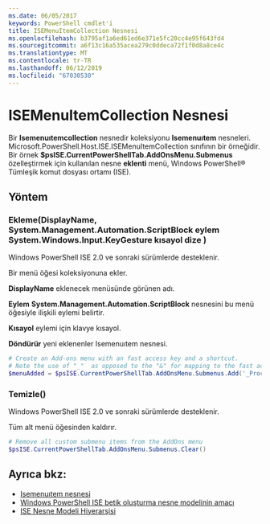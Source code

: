 ```yaml
---
ms.date: 06/05/2017
keywords: PowerShell cmdlet'i
title: ISEMenuItemCollection Nesnesi
ms.openlocfilehash: b3795af1a6ed61ed6e371e5fc20cc4e95f643fd4
ms.sourcegitcommit: a6f13c16a535acea279c0ddeca72f1f0d8a8ce4c
ms.translationtype: MT
ms.contentlocale: tr-TR
ms.lasthandoff: 06/12/2019
ms.locfileid: "67030530"
---
```

# <a name="the-isemenuitemcollection-object"></a>ISEMenuItemCollection Nesnesi

Bir **Isemenuıtemcollection** nesnedir koleksiyonu **Isemenuıtem** nesneleri. Microsoft.PowerShell.Host.ISE.ISEMenuItemCollection sınıfının bir örneğidir. Bir örnek **$psISE.CurrentPowerShellTab.AddOnsMenu.Submenus** özelleştirmek için kullanılan nesne **eklenti** menü, Windows PowerShell® Tümleşik komut dosyası ortamı (ISE).

## <a name="method"></a>Yöntem

### <a name="addstring-displayname-systemmanagementautomationscriptblock-action-systemwindowsinputkeygesture-shortcut-"></a>Ekleme\(DisplayName, System.Management.Automation.ScriptBlock eylem System.Windows.Input.KeyGesture kısayol dize \)

Windows PowerShell ISE 2.0 ve sonraki sürümlerde desteklenir.

Bir menü öğesi koleksiyonuna ekler.

**DisplayName** eklenecek menüsünde görünen adı.

**Eylem** **System.Management.Automation.ScriptBlock** nesnesini bu menü öğesiyle ilişkili eylemi belirtir.

**Kısayol** eylemi için klavye kısayol.

**Döndürür** yeni eklenenler Isemenuıtem nesnesi.

```powershell
# Create an Add-ons menu with an fast access key and a shortcut.
# Note the use of "_"  as opposed to the "&" for mapping to the fast access key letter for the menu item.
$menuAdded = $psISE.CurrentPowerShellTab.AddOnsMenu.Submenus.Add('_Process', {Get-Process}, 'Alt+P')
```

### <a name="clear"></a>Temizle\(\)

Windows PowerShell ISE 2.0 ve sonraki sürümlerde desteklenir.

Tüm alt menü öğesinden kaldırır.

```powershell
# Remove all custom submenu items from the AddOns menu
$psISE.CurrentPowerShellTab.AddOnsMenu.Submenus.Clear()
```

## <a name="see-also"></a>Ayrıca bkz:

- [Isemenuıtem nesnesi](The-ISEMenuItem-Object.md)
- [Windows PowerShell ISE betik oluşturma nesne modelinin amacı](Purpose-of-the-Windows-PowerShell-ISE-Scripting-Object-Model.md)
- [ISE Nesne Modeli Hiyerarşisi](The-ISE-Object-Model-Hierarchy.md)
